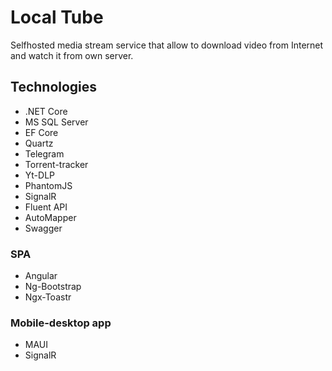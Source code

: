 # Local Tube
Selfhosted media stream service that allow to download video from Internet and watch it from own server.

## Technologies
- .NET Core 
- MS SQL Server
- EF Core
- Quartz
- Telegram
- Torrent-tracker
- Yt-DLP
- PhantomJS
- SignalR
- Fluent API
- AutoMapper
- Swagger


### SPA
- Angular 
- Ng-Bootstrap
- Ngx-Toastr

### Mobile-desktop app
- MAUI 
- SignalR
